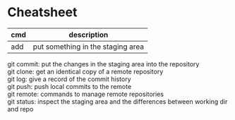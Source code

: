 # Cheatsheet

| cmd | description                       |
|-----|-----------------------------------|
| add | put something in the staging area |


git commit: put the changes in the staging area into the repository  
git clone: get an identical copy of a remote repository  
git log: give a record of the commit history  
git push: push local commits to the remote  
git remote: commands to manage remote repositories  
git status: inspect the staging area and the differences between working dir and repo  

